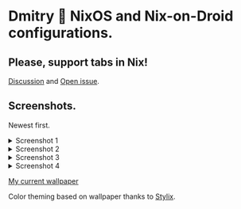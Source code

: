 # Dmitry 🌊 NixOS and Nix-on-Droid configurations.

## Please, support tabs in Nix!

[Discussion](https://github.com/NixOS/nix/pull/2911) and [Open issue](https://github.com/NixOS/nix/issues/7834).

## Screenshots.

Newest first.

<details>
<summary>Screenshot 1</summary>
<img src="https://i.imgur.com/rVFRtST.png" />
<img width=400px src="https://i.imgur.com/eVultId.png" />
<img width=400px src="https://i.imgur.com/NeX9430.png" />
<br><a href="https://i.imgur.com/XG8bA49.jpeg">Wallpaper link</a>
</details>

<details>
<summary>Screenshot 2</summary>
<img src="https://i.imgur.com/6Yfmhcj.png" />
<img width=400px src="https://i.imgur.com/LE4OC55.png" />
<img width=400px src="https://i.imgur.com/cV0EzEw.png" />
<br><a href="https://i.imgur.com/3EL63Ur.jpeg">Wallpaper link</a>
</details>

<details>
<summary>Screenshot 3</summary>
<img src="https://i.imgur.com/6GuplSE.png" />
<img width=400px src="https://i.imgur.com/uU9IM2U.png" />
<img width=400px src="https://i.imgur.com/8JDLZcw.png" />
<br><a href="https://i.imgur.com/Btbcst7.jpeg">Wallpaper link</a>
</details>

<details>
<summary>Screenshot 4</summary>
<img src="https://i.imgur.com/00BTwv7.png" />
<img width=400px src="https://i.imgur.com/51M56xK.png" />
<img width=400px src="https://i.imgur.com/TbW3MGS.png" />
<br><a href="https://i.imgur.com/Q8ZTZCH.png">Wallpaper link</a>
</details>

[My current wallpaper](config/Wallpaper.nix#L4)

Color theming based on wallpaper thanks to [Stylix](https://github.com/danth/stylix).
